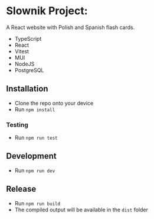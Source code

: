 # Slownik Project:

A React website with Polish and Spanish flash cards.

- TypeScript
- React
- Vitest
- MUI
- NodeJS
- PostgreSQL

## Installation

- Clone the repo onto your device
- Run `npm install`

### Testing

- Run `npm run test`

## Development

- Run `npm run dev`

## Release

- Run `npm run build`
- The compiled output will be available in the `dist` folder
